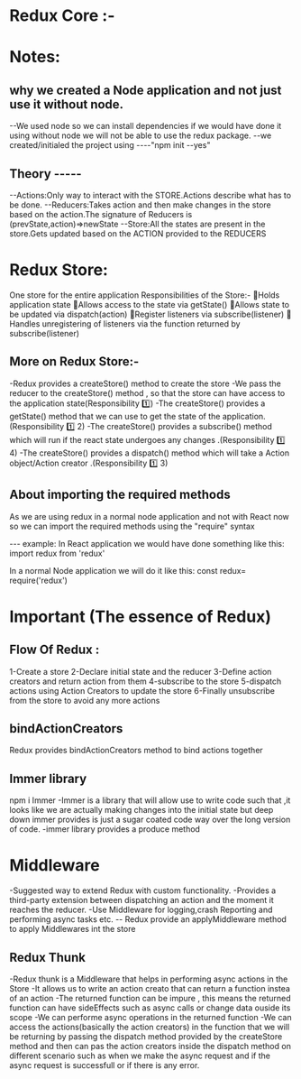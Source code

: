# Redux Core :-

# Notes:

## why we created a Node application and not just use it without node.

--We used node so we can install dependencies if we would have done it using without node we will not be able to use the redux package.
--we created/initialed the project using ----"npm init --yes"

## Theory -----

--Actions:Only way to interact with the STORE.Actions describe what has to be done.
--Reducers:Takes action and then make changes in the store based on the action.The signature of Reducers is (prevState,action)=>newState
--Store:All the states are present in the store.Gets updated based on the ACTION provided to the REDUCERS

# Redux Store:

One store for the entire application
Responsibilities of the Store:-
🎯Holds application state
🎯Allows access to the state via getState()
🎯Allows state to be updated via dispatch(action)
🎯Register listeners via subscribe(listener)
🎯 Handles unregistering of listeners via the function returned by subscribe(listener)

## More on Redux Store:-

-Redux provides a createStore() method to create the store
-We pass the reducer to the createStore() method , so that the store can have access to the application state(Responsibility 1️⃣)
-The createStore() provides a getState() method that we can use to get the state of the application.(Responsibility 1️⃣ 2)
-The createStore() provides a subscribe() method which will run if the react state undergoes any changes .(Responsibility 1️⃣ 4)
-The createStore() provides a dispatch() method which will take a Action object/Action creator .(Responsibility 1️⃣ 3)

## About importing the required methods

As we are using redux in a normal node application and not with React now so we can import the required methods using the "require" syntax

--- example:
In React application we would have done something like this:
import redux from 'redux'

In a normal Node application we will do it like this:
const redux= require('redux')

# Important (The essence of Redux)

## Flow Of Redux :

1-Create a store
2-Declare initial state and the reducer
3-Define action creators and return action from them
4-subscribe to the store
5-dispatch actions using Action Creators to update the store
6-Finally unsubscribe from the store to avoid any more actions

## bindActionCreators

Redux provides bindActionCreators method to bind actions together

## Immer library

npm i Immer
-Immer is a library that will allow use to write code such that ,it looks like we are actually making changes into the initial state but deep down immer provides is just a sugar coated code way over the long version of code.
-immer library provides a produce method

# Middleware

-Suggested way to extend Redux with custom functionality.
-Provides a third-party extension between dispatching an action and the moment it reaches the reducer.
-Use Middleware for logging,crash Reporting and performing async tasks etc.
-- Redux provide an applyMiddleware method to apply Middlewares int the store

## Redux Thunk

-Redux thunk is a Middleware that helps in performing async actions in the Store
-It allows us to write an action creato that can return a function instea of an action
-The returned function can be impure , this means the returned function can have sideEffects such as async calls or change data ouside its scope
-We can performe async operations in the returned function
-We can access the actions(basically the action creators) in the function that we will be returning by passing the dispatch method provided by the createStore method and then can pas the action creators inside the dispatch method on different scenario such as when we make the async request and if the async request is successfull or if there is any error.
